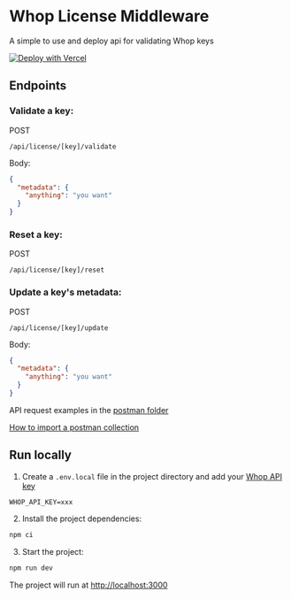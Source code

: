 # Whop License Middleware

A simple to use and deploy api for validating Whop keys

[![Deploy with Vercel](https://vercel.com/button)](https://vercel.com/new/clone?repository-url=https%3A%2F%2Fgithub.com%2FWyatt-SG%2Fwhop-license-middleware&env=WHOP_API_KEY&envDescription=Whop%20API%20Key%20from%20the%20Whop%20Dashboard&envLink=https%3A%2F%2Fdash.whop.com%2Fsettings%2Fdeveloper)

## Endpoints

### Validate a key:

POST
```
/api/license/[key]/validate
```
Body:
```json
{
  "metadata": {
    "anything": "you want"
  }
}
```

### Reset a key:

POST
```
/api/license/[key]/reset
```

### Update a key's metadata:

POST
```
/api/license/[key]/update
```
Body:
```json
{
  "metadata": {
    "anything": "you want"
  }
}
```

API request examples in the [postman folder](https://github.com/Wyatt-SG/whop-license-middleware/blob/main/postman/Whop%20Validation%20Middleware.postman_collection.json)

[How to import a postman collection](https://learning.postman.com/docs/getting-started/importing-and-exporting-data/#importing-postman-data)

## Run locally

1. Create a `.env.local` file in the project directory and add your [Whop API key](https://dash.whop.com/settings/developer)

```
WHOP_API_KEY=xxx
```

2. Install the project dependencies:

```bash
npm ci
```

3. Start the project:

```bash
npm run dev
```

The project will run at [http://localhost:3000](http://localhost:3000)
